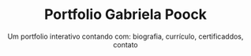 <h1 align="center">Portfolio Gabriela Poock</h1>
<p align="center">Um portfolio interativo contando com: biografia, currículo, certificaddos, contato</p>
